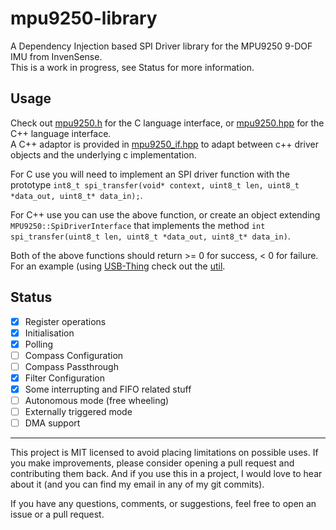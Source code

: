 # mpu9250-library

A Dependency Injection based SPI Driver library for the MPU9250 9-DOF IMU from InvenSense.  
This is a work in progress, see Status for more information.

## Usage
Check out [mpu9250.h](lib/include/mpu9250.h) for the C language interface, or [mpu9250.hpp](lib/include/mpu9250.hpp) for the C++ language interface.  
A C++ adaptor is provided in [mpu9250_if.hpp](lib/include/mpu9250_if.hpp) to adapt between c++ driver objects and the underlying c implementation.  

For C use you will need to implement an SPI driver function with the prototype `int8_t spi_transfer(void* context, uint8_t len, uint8_t *data_out, uint8_t* data_in);`.  

For C++ use you can use the above function, or create an object extending `MPU9250::SpiDriverInterface` that implements the method `int spi_transfer(uint8_t len, uint8_t *data_out, uint8_t* data_in)`.  

Both of the above functions should return >= 0 for success, < 0 for failure. For an example (using [USB-Thing](https://github.com/ryankurte/usb-thing) check out the [util](/util/source/main.cpp). 

## Status
- [X] Register operations
- [X] Initialisation
- [X] Polling 
- [ ] Compass Configuration
- [ ] Compass Passthrough
- [X] Filter Configuration
- [X] Some interrupting and FIFO related stuff
- [ ] Autonomous mode (free wheeling)
- [ ] Externally triggered mode
- [ ] DMA support

------

This project is MIT licensed to avoid placing limitations on possible uses. 
If you make improvements, please consider opening a pull request and contributing them back. 
And if you use this in a project, I would love to hear about it (and you can find my email in any of my git commits).  

If you have any questions, comments, or suggestions, feel free to open an issue or a pull request.
